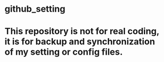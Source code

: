 # github_setting

# This repository is not for real coding, it is for backup and synchronization of my setting or config files.
